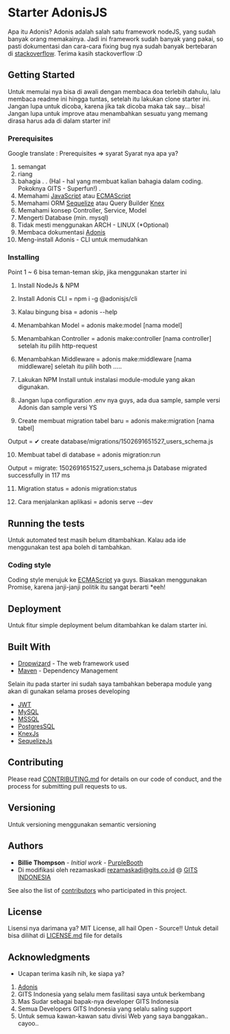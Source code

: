 # Starter AdonisJS

Apa itu Adonis?
Adonis adalah salah satu framework nodeJS, yang sudah banyak orang memakainya. Jadi ini framework sudah banyak yang pakai, so pasti dokumentasi dan cara-cara fixing bug nya sudah banyak bertebaran di [stackoverflow](https://stackoverflow.com/).
Terima kasih stackoverflow :D

## Getting Started

Untuk memulai nya bisa di awali dengan membaca doa terlebih dahulu, lalu membaca readme ini hingga tuntas, setelah itu lakukan clone starter ini.
Jangan lupa untuk dicoba, karena jika tak dicoba maka tak say... bisa!
Jangan lupa untuk improve atau menambahkan sesuatu yang memang dirasa harus ada di dalam starter ini!

### Prerequisites

Google translate : Prerequisites => syarat
Syarat nya apa ya?
1. semangat
2. riang
3. bahagia
.
. (Hal - hal yang membuat kalian bahagia dalam coding. Pokoknya GITS - Superfun!)
.
100. Memahami [JavaScript](https://www.w3schools.com/js/default.asp)  atau [ECMAScript](http://es6-features.org)
101. Memahami ORM [Sequelize](http://docs.sequelizejs.com/) atau Query Builder [Knex](http://knexjs.org/#changelog)
101. Memahami konsep Controller, Service, Model
102. Mengerti Database (min. mysql)
103. Tidak mesti menggunakan ARCH - LINUX (*Optional)
104. Membaca dokumentasi [Adonis](https://adonisjs.com/docs/4.1/installation)
105. Meng-install Adonis - CLI untuk memudahkan

### Installing

Point 1 ~ 6 bisa teman-teman skip, jika menggunakan starter ini

1. Install NodeJs & NPM
2. Install Adonis CLI = npm i -g @adonisjs/cli
3. Kalau bingung bisa = adonis --help
4. Menambahkan Model = adonis make:model [nama model]
5. Menambahkan Controller = adonis make:controller [nama controller] setelah itu pilih http-request
6. Menambahkan Middleware = adonis make:middleware [nama middleware] seletah itu pilih both .....

7. Lakukan NPM Install untuk instalasi module-module yang akan digunakan.

8. Jangan lupa configuration .env nya guys, ada dua sample, sample versi Adonis dan sample versi YS

9. Create membuat migration tabel baru = adonis make:migration [nama tabel]

Output = 
✔ create  database/migrations/1502691651527_users_schema.js

10. Membuat tabel di database = adonis migration:run

Output = 
migrate: 1502691651527_users_schema.js
Database migrated successfully in 117 ms

11. Migration status = adonis migration:status

12. Cara menjalankan aplikasi = adonis serve --dev

## Running the tests

Untuk automated test masih belum ditambahkan.
Kalau ada ide menggunakan test apa boleh di tambahkan. 

### Coding style

Coding style merujuk ke [ECMAScript](http://es6-features.org) ya guys.
Biasakan menggunakan Promise, karena janji-janji politik itu sangat berarti *eeh!

## Deployment

Untuk fitur simple deployment belum ditambahkan ke dalam starter ini.

## Built With

* [Dropwizard](http://www.dropwizard.io/1.0.2/docs/) - The web framework used
* [Maven](https://maven.apache.org/) - Dependency Management

Selain itu pada starter ini sudah saya tambahkan beberapa module yang akan di gunakan selama proses developing
* [JWT](https://www.npmjs.com/package/jsonwebtoken)
* [MySQL](https://www.npmjs.com/package/mysql)
* [MSSQL](https://www.npmjs.com/package/mssql)
* [PostgresSQL](https://www.npmjs.com/package/pg)
* [KnexJs](http://knexjs.org/#changelog)
* [SequelizeJs](http://docs.sequelizejs.com/)

## Contributing

Please read [CONTRIBUTING.md](https://gist.github.com/PurpleBooth/b24679402957c63ec426) for details on our code of conduct, and the process for submitting pull requests to us.

## Versioning

Untuk versioning menggunakan semantic versioning

## Authors

* **Billie Thompson** - *Initial work* - [PurpleBooth](https://github.com/PurpleBooth)
* Di modifikasi oleh rezamaskadi [rezamaskadi@gits.co.id](rezamaskadi@gits.co.id) @ [GITS INDONESIA](http://gits.co.id)

See also the list of [contributors](https://github.com/your/project/contributors) who participated in this project.

## License

Lisensi nya darimana ya?
MIT License, all hail Open - Source!!
Untuk detail bisa dilihat di [LICENSE.md](LICENSE.md) file for details

## Acknowledgments

* Ucapan terima kasih nih, ke siapa ya?
1. [Adonis](https://adonisjs.com/docs/4.1/installation)
2. GITS Indonesia yang selalu mem fasilitasi saya untuk berkembang
3. Mas Sudar sebagai bapak-nya developer GITS Indonesia
4. Semua Developers GITS Indonesia yang selalu saling support
5. Untuk semua kawan-kawan satu divisi Web yang saya banggakan.. cayoo..